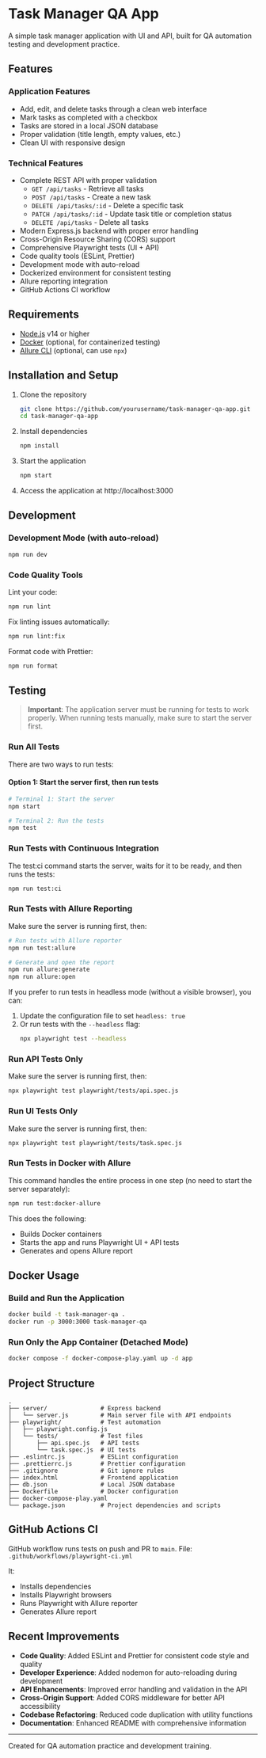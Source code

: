 # Task Manager QA App

A simple task manager application with UI and API, built for QA automation testing and development practice.

## Features

### Application Features
- Add, edit, and delete tasks through a clean web interface
- Mark tasks as completed with a checkbox
- Tasks are stored in a local JSON database
- Proper validation (title length, empty values, etc.)
- Clean UI with responsive design

### Technical Features
- Complete REST API with proper validation
  - `GET /api/tasks` - Retrieve all tasks
  - `POST /api/tasks` - Create a new task
  - `DELETE /api/tasks/:id` - Delete a specific task
  - `PATCH /api/tasks/:id` - Update task title or completion status
  - `DELETE /api/tasks` - Delete all tasks
- Modern Express.js backend with proper error handling
- Cross-Origin Resource Sharing (CORS) support
- Comprehensive Playwright tests (UI + API)
- Code quality tools (ESLint, Prettier)
- Development mode with auto-reload
- Dockerized environment for consistent testing
- Allure reporting integration
- GitHub Actions CI workflow

## Requirements

- [Node.js](https://nodejs.org/) v14 or higher
- [Docker](https://www.docker.com/) (optional, for containerized testing)
- [Allure CLI](https://docs.qameta.io/allure/) (optional, can use `npx`)

## Installation and Setup

1. Clone the repository
   ```bash
   git clone https://github.com/yourusername/task-manager-qa-app.git
   cd task-manager-qa-app
   ```

2. Install dependencies
   ```bash
   npm install
   ```

3. Start the application
   ```bash
   npm start
   ```

4. Access the application at http://localhost:3000

## Development

### Development Mode (with auto-reload)
```bash
npm run dev
```

### Code Quality Tools

Lint your code:
```bash
npm run lint
```

Fix linting issues automatically:
```bash
npm run lint:fix
```

Format code with Prettier:
```bash
npm run format
```

## Testing

> **Important**: The application server must be running for tests to work properly. When running tests manually, make sure to start the server first.

### Run All Tests
There are two ways to run tests:

#### Option 1: Start the server first, then run tests
```bash
# Terminal 1: Start the server
npm start

# Terminal 2: Run the tests
npm test
```

### Run Tests with Continuous Integration
The test:ci command starts the server, waits for it to be ready, and then runs the tests:

```bash
npm run test:ci
```

### Run Tests with Allure Reporting
Make sure the server is running first, then:
```bash
# Run tests with Allure reporter
npm run test:allure

# Generate and open the report
npm run allure:generate
npm run allure:open
```

If you prefer to run tests in headless mode (without a visible browser), you can:

1. Update the configuration file to set `headless: true`
2. Or run tests with the `--headless` flag:
   ```bash
   npx playwright test --headless
   ```

### Run API Tests Only
Make sure the server is running first, then:
```bash
npx playwright test playwright/tests/api.spec.js
```

### Run UI Tests Only
Make sure the server is running first, then:
```bash
npx playwright test playwright/tests/task.spec.js
```

### Run Tests in Docker with Allure
This command handles the entire process in one step (no need to start the server separately):
```bash
npm run test:docker-allure
```

This does the following:
- Builds Docker containers
- Starts the app and runs Playwright UI + API tests
- Generates and opens Allure report

## Docker Usage

### Build and Run the Application
```bash
docker build -t task-manager-qa .
docker run -p 3000:3000 task-manager-qa
```

### Run Only the App Container (Detached Mode)
```bash
docker compose -f docker-compose-play.yaml up -d app
```

## Project Structure

```
.
├── server/               # Express backend
│   └── server.js         # Main server file with API endpoints
├── playwright/           # Test automation
│   ├── playwright.config.js
│   └── tests/            # Test files
│       ├── api.spec.js   # API tests
│       └── task.spec.js  # UI tests
├── .eslintrc.js          # ESLint configuration
├── .prettierrc.js        # Prettier configuration
├── .gitignore            # Git ignore rules
├── index.html            # Frontend application
├── db.json               # Local JSON database
├── Dockerfile            # Docker configuration
├── docker-compose-play.yaml
└── package.json          # Project dependencies and scripts
```

## GitHub Actions CI

GitHub workflow runs tests on push and PR to `main`. File: `.github/workflows/playwright-ci.yml`

It:
- Installs dependencies
- Installs Playwright browsers
- Runs Playwright with Allure reporter
- Generates Allure report

## Recent Improvements

- **Code Quality**: Added ESLint and Prettier for consistent code style and quality
- **Developer Experience**: Added nodemon for auto-reloading during development
- **API Enhancements**: Improved error handling and validation in the API
- **Cross-Origin Support**: Added CORS middleware for better API accessibility
- **Codebase Refactoring**: Reduced code duplication with utility functions
- **Documentation**: Enhanced README with comprehensive information

---
Created for QA automation practice and development training.
